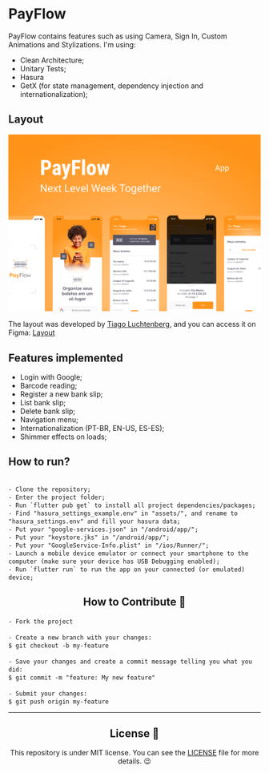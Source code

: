 # PayFlow

PayFlow contains features such as using Camera, Sign In, Custom Animations and Stylizations. 
I'm using: 
- Clean Architecture; 
- Unitary Tests;
- Hasura
- GetX (for state management, dependency injection and internationalization);


## Layout

<img src=".github/layout.png" alt="Layout App PayFlow">
<br>

The layout was developed by [Tiago Luchtenberg](https://www.instagram.com/tiagoluchtenberg/), and you can access it on Figma: 
[Layout](https://www.figma.com/file/kLK7FYnWKMoN68sQXcSniu)

## Features implemented

- Login with Google;
- Barcode reading;
- Register a new bank slip;
- List bank slip;
- Delete bank slip;
- Navigation menu;
- Internationalization (PT-BR, EN-US, ES-ES);
- Shimmer effects on loads;

## How to run?

 ```

- Clone the repository;
- Enter the project folder;
- Run `flutter pub get` to install all project dependencies/packages;
- Find "hasura_settings_example.env" in "assets/", and rename to "hasura_settings.env" and fill your hasura data;
- Put your "google-services.json" in "/android/app/";
- Put your "keystore.jks" in "/android/app/";
- Put your "GoogleService-Info.plist" in "/ios/Runner/";
- Launch a mobile device emulator or connect your smartphone to the computer (make sure your device has USB Debugging enabled);
- Run `flutter run` to run the app on your connected (or emulated) device;

 ```

<h2 align="center">How to Contribute 💪</h2>

   ```
   - Fork the project 

   - Create a new branch with your changes:
   $ git checkout -b my-feature

   - Save your changes and create a commit message telling you what you did:
   $ git commit -m "feature: My new feature"

   - Submit your changes:
   $ git push origin my-feature
   ```

---

<h2 align="center">License 📝</h2>

<p align="center">
   This repository is under MIT license. You can see the <a href="https://github.com/felipecastrosales/DevQuiz/blob/master/LICENSE">LICENSE</a> file for more details. 😉
</p>
